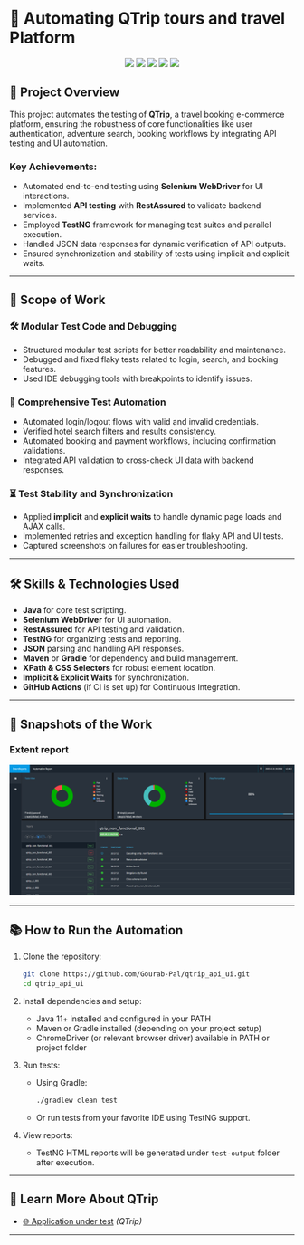 
# 🛒 **Automating QTrip tours and travel Platform**  

<p align="center">
  <img src="https://img.shields.io/badge/Selenium-Tools-blue?style=for-the-badge&logo=selenium&logoColor=white">
  <img src="https://img.shields.io/badge/Java-Programming-orange?style=for-the-badge&logo=java&logoColor=white">
  <img src="https://img.shields.io/badge/TestNG-Testing-green?style=for-the-badge&logo=testng&logoColor=white">
  <img src="https://img.shields.io/badge/RestAssured-API_Testing-red?style=for-the-badge">
  <img src="https://img.shields.io/badge/JSON-Data_Handling-yellow?style=for-the-badge">
</p>

## 🌟 **Project Overview**  
This project automates the testing of **QTrip**, a travel booking e-commerce platform, ensuring the robustness of core functionalities like user authentication, adventure search, booking workflows by integrating API testing and UI automation.  

### Key Achievements:  
- Automated end-to-end testing using **Selenium WebDriver** for UI interactions.  
- Implemented **API testing** with **RestAssured** to validate backend services.  
- Employed **TestNG** framework for managing test suites and parallel execution.  
- Handled JSON data responses for dynamic verification of API outputs.  
- Ensured synchronization and stability of tests using implicit and explicit waits.  

---

## 🚀 **Scope of Work**  

### 🛠 **Modular Test Code and Debugging**  
- Structured modular test scripts for better readability and maintenance.  
- Debugged and fixed flaky tests related to login, search, and booking features.  
- Used IDE debugging tools with breakpoints to identify issues.  

### 🔎 **Comprehensive Test Automation**  
- Automated login/logout flows with valid and invalid credentials.  
- Verified hotel search filters and results consistency.  
- Automated booking and payment workflows, including confirmation validations.  
- Integrated API validation to cross-check UI data with backend responses.  

### ⏳ **Test Stability and Synchronization**  
- Applied **implicit** and **explicit waits** to handle dynamic page loads and AJAX calls.  
- Implemented retries and exception handling for flaky API and UI tests.  
- Captured screenshots on failures for easier troubleshooting.  

---

## 🛠️ **Skills & Technologies Used**  
- **Java** for core test scripting.  
- **Selenium WebDriver** for UI automation.  
- **RestAssured** for API testing and validation.  
- **TestNG** for organizing tests and reporting.  
- **JSON** parsing and handling API responses.  
- **Maven** or **Gradle** for dependency and build management.  
- **XPath & CSS Selectors** for robust element location.  
- **Implicit & Explicit Waits** for synchronization.  
- **GitHub Actions** (if CI is set up) for Continuous Integration.  

---

## 📸 **Snapshots of the Work**  
### **Extent report**  
![QTrip Home Page](src/test/demo_image/demo_extent_report.png)

---

## 📚 **How to Run the Automation**  

1. Clone the repository:  
   ```bash
   git clone https://github.com/Gourab-Pal/qtrip_api_ui.git
   cd qtrip_api_ui
   ```
2. Install dependencies and setup:  
   - Java 11+ installed and configured in your PATH  
   - Maven or Gradle installed (depending on your project setup)  
   - ChromeDriver (or relevant browser driver) available in PATH or project folder  

3. Run tests:  
   - Using Gradle:  
     ```bash
     ./gradlew clean test
     ```  
   - Or run tests from your favorite IDE using TestNG support.  

4. View reports:  
   - TestNG HTML reports will be generated under `test-output` folder after execution.  

---

## 📜 **Learn More About QTrip**  

- [🌐 Application under test](https://qtripdynamic-qa-frontend.vercel.app/) _(QTrip)_  

---
